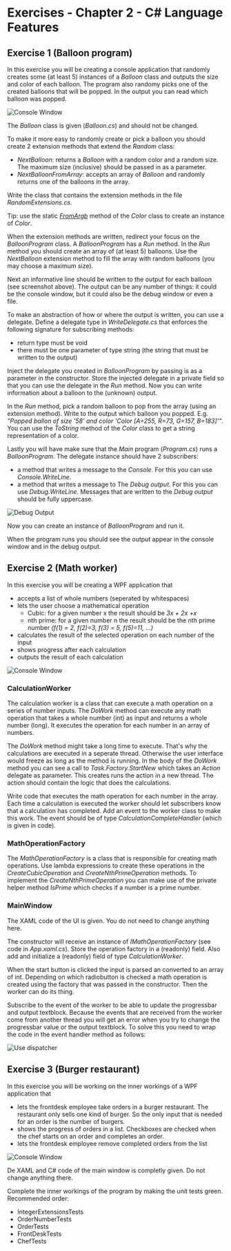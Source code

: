 # Exercises - Chapter 2 - C# Language Features

## Exercise 1 (Balloon program)

In this exercise you will be creating a console application 
that randomly creates some (at least 5) instances of a *Balloon* class and outputs the size and color of each balloon.
The program also randomy picks one of the created balloons that will be popped. 
In the output you can read which balloon was popped.

![Console Window](images/Console_Screenshot.png)

The *Balloon* class is given (*Balloon.cs*) and should not be changed.

To make it more easy to randomly create or pick a balloon you should create 2 extension methods that extend the *Random* class:

* *NextBalloon*: returns a *Balloon* with a random color and a random size. The maximum size (inclusive) should be passed in as a parameter.
* *NextBalloonFromArray*: accepts an array of *Balloon* and randomly returns one of the balloons in the array.

Write the class that contains the extension methods in the file *RandomExtensions.cs*.

Tip: use the static *[FromArgb](https://docs.microsoft.com/en-us/dotnet/api/system.drawing.color.fromargb?view=netcore-3.1#System_Drawing_Color_FromArgb_System_Int32_System_Int32_System_Int32_)* method of the *Color* class to create an instance of *Color*.

When the extension methods are written, redirect your focus on the *BalloonProgram* class.
A *BalloonProgram* has a *Run* method. In the *Run* method you should create an array of (at least 5) balloons. 
Use the *NextBalloon* extension method to fill the array with random balloons (you may choose a maximum size). 

Next an informative line should be written to the output for each balloon (see screenshot above). 
The output can be any number of things: it could be the console window, but it could also be the debug window or even a file.

To make an abstraction of how or where the output is written, you can use a delegate. 
Define a delegate type in *WriteDelegate.cs* that enforces the following signature for subscribing methods: 
* return type must be void
* there must be one parameter of type string (the string that must be written to the output)

Inject the delegate you created in *BalloonProgram* by passing is as a parameter in the constructor.
Store the injected delegate in a private field so that you can use the delegate in the *Run* method.
Now you can write information about a balloon to the (unknown) output.

In the *Run* method, pick a random balloon to pop from the array (using an extension method). 
Write to the output which balloon you popped. 
E.g. *"Popped ballon of size '58' and color 'Color [A=255, R=73, G=157, B=183]'"*. 
You can use the *ToString* method of the *Color* class to get a string representation of a color.

Lastly you will have make sure that the *Main* program (*Program.cs*) runs a *BalloonProgram*.
The delegate instance should have 2 subscribers:
* a method that writes a message to the *Console*. For this you can use *Console.WriteLine*.
* a method that writes a message to The *Debug output*. For this you can use *Debug.WriteLine*. Messages that are written to the *Debug output* should be fully uppercase.

![Debug Output](images/Debug_Screenshot.png)

Now you can create an instance of *BalloonProgram* and run it.

When the program runs you should see the output appear in the console window and in the debug output.

## Exercise 2 (Math worker)

In this exercise you will be creating a WPF application that 
* accepts a list of whole numbers (seperated by whitespaces)
* lets the user choose a mathematical operation
     * Cubic: for a given number x the result should be *3x  + 2x  +x*
     * nth prime: for a given number n the result should be the nth prime number *(f(1) = 2, f(2)=3, f(3) = 5, f(5)=11, ...)*
* calculates the result of the selected operation on each number of the input
* shows progress after each calculation
* outputs the result of each calculation

![Console Window](images/Math_Screenshot.png)

### CalculationWorker
The calculation worker is a class that can execute a math operation on a series of number inputs. 
The *DoWork* method can execute any math operation that takes a whole number (int) as input and returns a whole number (long). 
It executes the operation for each number in an array of numbers.

The *DoWork* method might take a long time to execute. That's why the calculations are executed in a seperate thread. 
Otherwise the user interface would freeze as long as the method is running. 
In the body of the *DoWork* method you can see a call to *Task.Factory.StartNew* which takes an *Action* delegate as parameter. 
This creates runs the action in a new thread. The action should contain the logic that does the calculations. 

Write code that executes the math operation for each number in the array. 
Each time a calculation is executed the worker should let subscribers know that a calculation has completed. 
Add an event to the worker class to make this work. The event should be of type *CalculationCompleteHandler* (which is given in code). 

### MathOperationFactory
The *MathOperationFactory* is a class that is responsible for creating math operations. 
Use lambda expressions to create these operations in the *CreateCubicOperation* and *CreateNthPrimeOperation* methods. 
To implement the *CreateNthPrimeOperation* you can make use of the private helper method *IsPrime* which checks if a number is a prime number. 

### MainWindow
The XAML code of the UI is given. You do not need to change anything here.

The constructor will receive an instance of *IMathOperationFactory* (see code in *App.xaml.cs*). 
Store the operation factory in a (readonly) field. 
Also add and initialize a (readonly) field of type *CalculationWorker*. 

When the start button is clicked the input is parsed an converted to an array of int. 
Depending on which radiobutton is checked a math operation is created using the factory that was passed in the constructor. 
Then the worker can do its thing.

Subscribe to the event of the worker to be able to update the progressbar and output textblock. 
Because the events that are received from the worker come from another thread you will get an error when you try to change the progressbar value or the output textblock. 
To solve this you need to wrap the code in the event handler method as follows: 

![Use dispatcher](images/Dispatcher.png)

## Exercise 3 (Burger restaurant)

In this exercise you will be working on the inner workings of a WPF application that 
* lets the frontdesk employee take orders in a burger restaurant. The restaurant only sells one kind of burger. So the only input that is needed for an order is the number of burgers.
* shows the progress of orders in a list. Checkboxes are checked when the chef starts on an order and completes an order.
* lets the frontdesk employee remove completed orders from the list

![Console Window](images/BurgerRestaurant.png)

De XAML and C# code of the main window is completly given. Do not change anything there.

Complete the inner workings of the program by making the unit tests green.
Recommended order:
* IntegerExtensionsTests
* OrderNumberTests
* OrderTests
* FrontDeskTests
* ChefTests